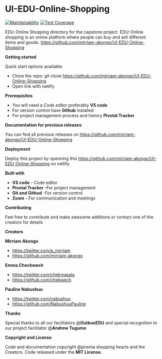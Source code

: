 # UI-EDU-Online-Shopping
[![Maintainability](https://api.codeclimate.com/v1/badges/40431a76a9cf7add0026/maintainability)](https://codeclimate.com/github/mirriam-akongo/UI-EDU-Online-Shopping/maintainability)  [![Test Coverage](https://api.codeclimate.com/v1/badges/40431a76a9cf7add0026/test_coverage)](https://codeclimate.com/github/mirriam-akongo/UI-EDU-Online-Shopping/test_coverage)



EDU-Online Shopping directory for the capstone project. EDU-Online shopping is an online platform where people can buy and sell different items and goods.
 <https://github.com/mirriam-akongo/UI-EDU-Online-Shopping>
 


**Getting started**

Quick start options available:

+ Clone the repo: git clone https://github.com/mirriam-akongo/UI-EDU-Online-Shopping
+ Open link with netlify


**Prerequisites**
+ You will need a *Code editor* preferably **VS code**
+ For version control have **Github** installed
+ For project management process and history **Pivotal Tracker**


**Documentation for previous releases**

You can find all previous releases on https://github.com/mirriam-akongo/UI-EDU-Online-Shopping

**Deployment**

Deploy this project by openning this https://github.com/mirriam-akongo/UI-EDU-Online-Shopping on netlify.

**Built with**
+ **VS code** - Code editor
+ **Pivotal Tracker** -For project management
+ **Git and Githud** -For version control
+ **Zoom** - For communication and meetings

**Contributing**

Feel free to contribute and make awesome additions or contact one of the creators for details


**Creators**

**Mirriam Akongo**
+ https://twitter.com/a_mirriam
+ https://github.com/mirriam-akongo

**Emma Checkwech**
+ https://twitter.com/chekmasaia
+ https://github.com/chekwech

**Pauline Nabushuu**
+ https://twitter.com/nabushuu
+ https://github.com/NabushuuPauline

**Thanks**

Special thanks to all our facilitators @**OutboxEDU** and special recognition to our project facilitator @**Andrew Tugume**

**Copyright and License**

Code and documentation copyright @pirema shopping hearts and the Creators. Code released under the **MIT License**.













